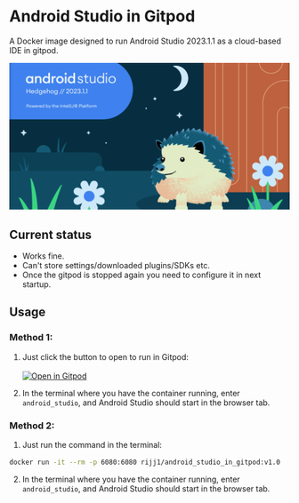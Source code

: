 # Android Studio in Gitpod
A Docker image designed to run Android Studio 2023.1.1 as a cloud-based IDE in gitpod.<br>
<center><img src='images/Android-Studio-Hedgehog.png'></center>

## Current status
-   Works fine.
-   Can't store settings/downloaded plugins/SDKs etc.
-   Once the gitpod is stopped again you need to configure it in next startup.

## Usage
### Method 1: 
1. Just click the button to open to run in Gitpod:<br><br>
[![Open in Gitpod](https://gitpod.io/button/open-in-gitpod.svg)](https://gitpod.io/#https://github.com/rijj1/Android_Studio_in_Gitpod)

2. In the terminal where you have the container running, enter `android_studio`, and Android Studio should start in the browser tab.

### Method 2:
1. Just run the command in the terminal:
````bash
docker run -it --rm -p 6080:6080 rijj1/android_studio_in_gitpod:v1.0
````
2. In the terminal where you have the container running, enter `android_studio`, and Android Studio should start in the browser tab.
